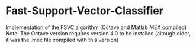# Fast-Support-Vector-Classifier
Implementation of the FSVC algorithm (Octave and Matlab MEX compiled)
Note: The Octave version requires version 4.0 to be installed (altough older, it was the .mex file compiled with this version) 
